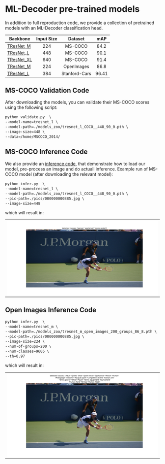 # ML-Decoder pre-trained models

In addition to full reproduction code, we provide a collection of pretrained models with an ML-Decoder classification head.


| Backbone  | Input Size | Dataset | mAP |
| ------------ | :--------------: | :--------------: | :--------------: |
| [TResNet_M ](https://miil-public-eu.oss-eu-central-1.aliyuncs.com/model-zoo/ML_Decoder/tresnet_m_COCO_224_84_2.pth) | 224 | MS-COCO | 84.2 |
| [TResNet_L](https://miil-public-eu.oss-eu-central-1.aliyuncs.com/model-zoo/ML_Decoder/tresnet_l_COCO__448_90_0.pth)  | 448 | MS-COCO | 90.1 |
| [TResNet_XL](https://miil-public-eu.oss-eu-central-1.aliyuncs.com/model-zoo/ML_Decoder/tresnet_xl_COCO_640_91_4.pth) | 640 | MS-COCO | 91.4 |
| [TResNet_M](https://miil-public-eu.oss-eu-central-1.aliyuncs.com/model-zoo/ML_Decoder/tresnet_m_open_images_200_groups_86_8.pth) | 224 | OpenImages | 86.8 |
| [TResNet_L](https://miil-public-eu.oss-eu-central-1.aliyuncs.com/model-zoo/ML_Decoder/tresnet_l_stanford_card_96.41.pth)  | 384 | Stanford-Cars | 96.41 |


## MS-COCO  Validation Code
After downloading the models, you can validate their MS-COCO scores using the following script:

```
python validate.py  \
--model-name=tresnet_l \
--model-path=./models_zoo/tresnet_l_COCO__448_90_0.pth \
--image-size=448 \
--data=/home/MSCOCO_2014/
```

## MS-COCO Inference Code
We also provide an [inference code](infer.py), that demonstrate how to load our
model, pre-process an image and do actuall inference. Example run of
MS-COCO model (after downloading the relevant model):
```
python infer.py  \
--model-name=tresnet_l \
--model-path=./models_zoo/tresnet_l_COCO__448_90_0.pth \
--pic-path=./pics/000000000885.jpg \
--image-size=448
```
which will result in:
<p align="center">
 <table class="tg">
  <tr>
    <td class="tg-c3ow"><img src="./pics/example_inference.jpeg" align="center" width="600" ></td>
  </tr>
</table>
</p>


## Open Images Inference Code

```
python infer.py  \
--model-name=tresnet_m \
--model-path=./models_zoo/tresnet_m_open_images_200_groups_86_8.pth \
--pic-path=./pics/000000000885.jpg \
--image-size=224 \
--num-of-groups=200 \
--num-classes=9605 \
--th=0.97
```
which will result in:
<p align="center">
 <table class="tg">
  <tr>
    <td class="tg-c3ow"><img src="./pics/example_inference_open_images.jpeg" align="center" width="600" ></td>
  </tr>
</table>
</p>
